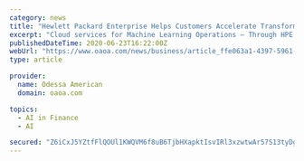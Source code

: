 ```yaml
---
category: news
title: "Hewlett Packard Enterprise Helps Customers Accelerate Transformation with Breakthrough HPE GreenLake Cloud Services"
excerpt: "Cloud services for Machine Learning Operations – Through HPE GreenLake ... HPE Ezmeral software portfolio, and backing from HPE Financial Services and HPE Pointnext Technology Services provide a differentiated solution that competitors cannot match."
publishedDateTime: 2020-06-23T16:22:00Z
webUrl: "https://www.oaoa.com/news/business/article_ffe063a1-4397-5961-aed8-cf4b9aedafe7.html"
type: article

provider:
  name: Odessa American
  domain: oaoa.com

topics:
  - AI in Finance
  - AI

secured: "Z6iCxJ5YZtfFlQOUl1KWQVM6f8uB6TjbHXapktIsvIRl3xzwtwAr57S13tyDg9F1m5myl1QSGZFovKe7j7WgDEewhAoOPYgiRwHBc1SLYq+b8U0vYqPEQKY9vncLtNTVwAd1U5T+gbrx8TYyOlLaLK1hJ6ZUW505mN+XT0n8iJvqSOwWDk0qZwF29jRYxnkoiCUBTZhFua/T/t3kpa+iG7b7a6T9TqyoYtVdk1OS72JFDZnVWr7t7z+/NDbSUk9aOXUJKD50p2KrbydayNuGSNJRhNGMViZPEsnRuQMXYKCTl0YXLcuyZN/QyAHGCMp6jM2s/LoQCgbjopO9ExLDOw==;EtIxFCqFI8/YYvkwU/UnkQ=="
---
```


